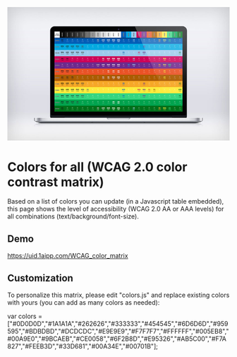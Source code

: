 ![alt tag](header.jpg)

# Colors for all (WCAG 2.0 color contrast matrix)
Based on a list of colors you can update (in a Javascript table embedded), this page shows the level of accessibility (WCAG 2.0 AA or AAA levels) for all combinations (text/background/font-size).

## Demo
https://uid.1aipp.com/WCAG_color_matrix

## Customization
To personalize this matrix, please edit "colors.js" and replace existing colors with yours (you can add as many colors as needed): 

var colors = ["#0D0D0D","#1A1A1A","#262626","#333333","#454545","#6D6D6D","#959595","#BDBDBD","#DCDCDC","#E9E9E9","#F7F7F7","#FFFFFF","#005EB8","#00A9E0","#9BCAEB","#CE0058","#6F2B8D","#E95326","#AB5C00","#F7A827","#FEEB3D","#33D681","#00A34E","#00701B"];